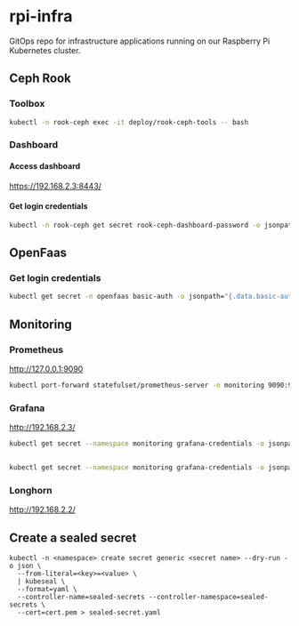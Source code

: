 # rpi-infra

GitOps repo for infrastructure applications running on our Raspberry Pi Kubernetes cluster.

## Ceph Rook

### Toolbox

```bash
kubectl -n rook-ceph exec -it deploy/rook-ceph-tools -- bash
```

### Dashboard

#### Access dashboard

https://192.168.2.3:8443/

#### Get login credentials

```bash
kubectl -n rook-ceph get secret rook-ceph-dashboard-password -o jsonpath="{['data']['password']}" | base64 --decode && echo
```

## OpenFaas

### Get login credentials

```bash
kubectl get secret -n openfaas basic-auth -o jsonpath="{.data.basic-auth-password}" | base64 --decode; echo
```

## Monitoring

### Prometheus

http://127.0.0.1:9090

```bash
kubectl port-forward statefulset/prometheus-server -n monitoring 9090:9090
```

### Grafana

http://192.168.2.3/

```bash
kubectl get secret --namespace monitoring grafana-credentials -o jsonpath="{.data.admin-user}" | base64 --decode ; echo


kubectl get secret --namespace monitoring grafana-credentials -o jsonpath="{.data.admin-password}" | base64 --decode ; echo

```

### Longhorn

http://192.168.2.2/

## Create a sealed secret

```
kubectl -n <namespace> create secret generic <secret name> --dry-run -o json \
  --from-literal=<key>=<value> \
  | kubeseal \
  --format=yaml \
  --controller-name=sealed-secrets --controller-namespace=sealed-secrets \
  --cert=cert.pem > sealed-secret.yaml
```
